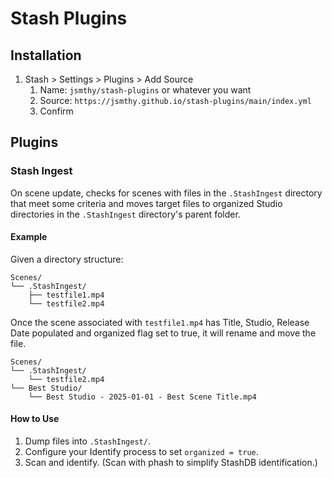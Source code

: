 # Stash Plugins

## Installation

1. Stash > Settings > Plugins > Add Source
    1. Name: `jsmthy/stash-plugins` or whatever you want
    1. Source: `https://jsmthy.github.io/stash-plugins/main/index.yml`
    1. Confirm

## Plugins

### Stash Ingest

On scene update, checks for scenes with files in the `.StashIngest` directory that meet some criteria and moves target files to organized Studio directories in the `.StashIngest` directory's parent folder.

#### Example

Given a directory structure:

```
Scenes/
└── .StashIngest/
    ├── testfile1.mp4
    └── testfile2.mp4
```

Once the scene associated with `testfile1.mp4` has Title, Studio, Release Date populated and organized flag set to true, it will rename and move the file.

```
Scenes/
└── .StashIngest/
    └── testfile2.mp4
└── Best Studio/
    └── Best Studio - 2025-01-01 - Best Scene Title.mp4
```

#### How to Use

1. Dump files into `.StashIngest/`.
1. Configure your Identify process to set `organized = true`.
1. Scan and identify. (Scan with phash to simplify StashDB identification.)